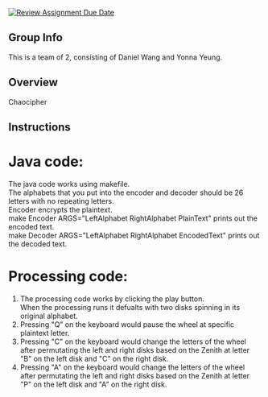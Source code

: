 [![Review Assignment Due Date](https://classroom.github.com/assets/deadline-readme-button-24ddc0f5d75046c5622901739e7c5dd533143b0c8e959d652212380cedb1ea36.svg)](https://classroom.github.com/a/ecp4su41)
## Group Info
This is a team of 2, consisting of Daniel Wang and Yonna Yeung. <br />
## Overview
Chaocipher <br />
## Instructions

# Java code:
The java code works using makefile. <br />
The alphabets that you put into the encoder and decoder should be 26 letters with no repeating letters. <br />
Encoder encrypts the plaintext. <br />
make Encoder ARGS="LeftAlphabet RightAlphabet PlainText" prints out the encoded text. <br />
make Decoder ARGS="LeftAlphabet RightAlphabet EncodedText" prints out the decoded text. <br />

# Processing code:
1. The processing code works by clicking the play button. <br />
When the processing runs it defualts with two disks spinning in its original alphabet.<br />
2. Pressing "Q" on the keyboard would pause the wheel at specific plaintext letter. <br />
3. Pressing "C" on the keyboard would change the letters of the wheel after permutating the left and right disks based on the Zenith at letter "B" on the left disk and "C" on the right disk. <br />
4. Pressing "A" on the keyboard would change the letters of the wheel after permutating the left and right disks based on the Zenith at letter "P" on the left disk and "A" on the right disk. <br />
